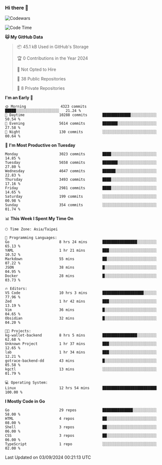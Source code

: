 ### Hi there 👋

![Codewars](https://www.codewars.com/users/omegaatt36/badges/small)

<!--START_SECTION:waka-->
![Code Time](http://img.shields.io/badge/Code%20Time-2%2C734%20hrs%2027%20mins-blue)

**🐱 My GitHub Data** 

> 📦 45.1 kB Used in GitHub's Storage 
 > 
> 🏆 0 Contributions in the Year 2024
 > 
> 🚫 Not Opted to Hire
 > 
> 📜 38 Public Repositories 
 > 
> 🔑 8 Private Repositories 
 > 
**I'm an Early 🐤** 

```text
🌞 Morning                4323 commits        █████░░░░░░░░░░░░░░░░░░░░   21.24 % 
🌆 Daytime                10288 commits       █████████████░░░░░░░░░░░░   50.54 % 
🌃 Evening                5614 commits        ███████░░░░░░░░░░░░░░░░░░   27.58 % 
🌙 Night                  130 commits         ░░░░░░░░░░░░░░░░░░░░░░░░░   00.64 % 
```
📅 **I'm Most Productive on Tuesday** 

```text
Monday                   3023 commits        ████░░░░░░░░░░░░░░░░░░░░░   14.85 % 
Tuesday                  5658 commits        ███████░░░░░░░░░░░░░░░░░░   27.80 % 
Wednesday                4647 commits        ██████░░░░░░░░░░░░░░░░░░░   22.83 % 
Thursday                 3493 commits        ████░░░░░░░░░░░░░░░░░░░░░   17.16 % 
Friday                   2981 commits        ████░░░░░░░░░░░░░░░░░░░░░   14.65 % 
Saturday                 199 commits         ░░░░░░░░░░░░░░░░░░░░░░░░░   00.98 % 
Sunday                   354 commits         ░░░░░░░░░░░░░░░░░░░░░░░░░   01.74 % 
```


📊 **This Week I Spent My Time On** 

```text
🕑︎ Time Zone: Asia/Taipei

💬 Programming Languages: 
Go                       8 hrs 24 mins       ████████████████░░░░░░░░░   65.13 % 
YAML                     1 hr 21 mins        ███░░░░░░░░░░░░░░░░░░░░░░   10.52 % 
Markdown                 55 mins             ██░░░░░░░░░░░░░░░░░░░░░░░   07.22 % 
JSON                     38 mins             █░░░░░░░░░░░░░░░░░░░░░░░░   04.95 % 
Docker                   28 mins             █░░░░░░░░░░░░░░░░░░░░░░░░   03.73 % 

🔥 Editors: 
VS Code                  10 hrs 3 mins       ███████████████████░░░░░░   77.96 % 
Zed                      1 hr 42 mins        ███░░░░░░░░░░░░░░░░░░░░░░   13.19 % 
Vim                      36 mins             █░░░░░░░░░░░░░░░░░░░░░░░░   04.65 % 
Obsidian                 32 mins             █░░░░░░░░░░░░░░░░░░░░░░░░   04.20 % 

🐱‍💻 Projects: 
kg-wallet-backend        8 hrs 5 mins        ████████████████░░░░░░░░░   62.68 % 
Unknown Project          1 hr 37 mins        ███░░░░░░░░░░░░░░░░░░░░░░   12.65 % 
lab                      1 hr 34 mins        ███░░░░░░░░░░░░░░░░░░░░░░   12.21 % 
gotrace-backend-dd       43 mins             █░░░░░░░░░░░░░░░░░░░░░░░░   05.58 % 
kgctl                    13 mins             ░░░░░░░░░░░░░░░░░░░░░░░░░   01.79 % 

💻 Operating System: 
Linux                    12 hrs 54 mins      █████████████████████████   100.00 % 
```

**I Mostly Code in Go** 

```text
Go                       29 repos            ██████████████░░░░░░░░░░░   58.00 % 
HTML                     4 repos             ██░░░░░░░░░░░░░░░░░░░░░░░   08.00 % 
Shell                    3 repos             ██░░░░░░░░░░░░░░░░░░░░░░░   06.00 % 
CSS                      3 repos             ██░░░░░░░░░░░░░░░░░░░░░░░   06.00 % 
TypeScript               1 repo              ░░░░░░░░░░░░░░░░░░░░░░░░░   02.00 % 
```




 Last Updated on 03/09/2024 00:21:13 UTC
<!--END_SECTION:waka-->

<!--
**omegaatt36/omegaatt36** is a ✨ _special_ ✨ repository because its `README.md` (this file) appears on your GitHub profile.

Here are some ideas to get you started:

- 🔭 I’m currently working on ...
- 🌱 I’m currently learning ...
- 👯 I’m looking to collaborate on ...
- 🤔 I’m looking for help with ...
- 💬 Ask me about ...
- 📫 How to reach me: ...
- 😄 Pronouns: ...
- ⚡ Fun fact: ...
-->
